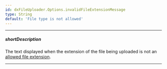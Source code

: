 ```yaml
---
id: dxFileUploader.Options.invalidFileExtensionMessage
type: String
default: 'File type is not allowed'
---
```

---
##### shortDescription
The text displayed when the extension of the file being uploaded is not an [allowed file extension](/api-reference/10%20UI%20Widgets/dxFileUploader/1%20Configuration/allowedFileExtensions.md '/Documentation/ApiReference/UI_Widgets/dxFileUploader/Configuration/#allowedFileExtensions').

---

